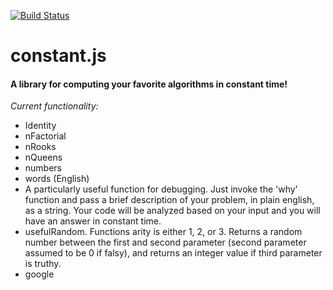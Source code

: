 [![Build Status](https://secure.travis-ci.org/Syeoryn/constant.js.svg)](http://travis-ci.org/Syeoryn/constant.js)

constant.js
====
#### A library for computing your favorite algorithms in constant time!

*Current functionality:*
   <ul>
     <li>Identity  </li>
     <li>nFactorial  </li>
     <li>nRooks  </li>
     <li>nQueens  </li>
     <li>numbers </li>
     <li>words (English) </li>
     <li>A particularly useful function for debugging. Just invoke the 'why' function and pass a brief description of your problem, in plain english, as a string. Your code will be analyzed based on your input and you will have an answer in constant time. </li>
     <li>usefulRandom.  Functions arity is either 1, 2, or 3.  Returns a random number between the first and second parameter (second parameter assumed to be 0 if falsy), and returns an integer value if third parameter is truthy.</li>
     <li>google</li>
   </ul>
